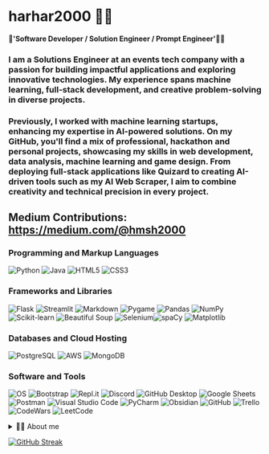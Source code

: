 # harhar2000 🚀💡

🔧**'Software Developer / Solution Engineer / Prompt Engineer'**👨‍💼

### I am a Solutions Engineer at an events tech company with a passion for building impactful applications and exploring innovative technologies. My experience spans machine learning, full-stack development, and creative problem-solving in diverse projects. 

### Previously, I worked with machine learning startups, enhancing my expertise in AI-powered solutions. On my GitHub, you'll find a mix of professional, hackathon and personal projects, showcasing my skills in web development, data analysis, machine learning and game design. From deploying full-stack applications like Quizard to creating AI-driven tools such as my AI Web Scraper, I aim to combine creativity and technical precision in every project.

Medium Contributions: https://medium.com/@hmsh2000
---

### Programming and Markup Languages
![Python](https://img.shields.io/badge/Python-3776AB?style=for-the-badge&logo=python&logoColor=white) ![Java](https://img.shields.io/badge/Java-007396?style=for-the-badge&logo=java&logoColor=white) ![HTML5](https://img.shields.io/badge/HTML5-E34F26?style=for-the-badge&logo=html5&logoColor=white) ![CSS3](https://img.shields.io/badge/CSS3-1572B6?style=for-the-badge&logo=css3&logoColor=white) 

### Frameworks and Libraries
![Flask](https://img.shields.io/badge/Flask-000000?style=for-the-badge&logo=flask&logoColor=white) ![Streamlit](https://img.shields.io/badge/Streamlit-FF4B4B?style=for-the-badge&logo=streamlit&logoColor=white) ![Markdown](https://img.shields.io/badge/Markdown-000000?style=for-the-badge&logo=markdown&logoColor=white) ![Pygame](https://img.shields.io/badge/Pygame-3776AB?style=for-the-badge&logo=pygame&logoColor=white) ![Pandas](https://img.shields.io/badge/Pandas-150458?style=for-the-badge&logo=pandas&logoColor=white) ![NumPy](https://img.shields.io/badge/NumPy-013243?style=for-the-badge&logo=numpy&logoColor=white) ![Scikit-learn](https://img.shields.io/badge/Scikit_learn-F7931E?style=for-the-badge&logo=scikit-learn&logoColor=white) ![Beautiful Soup](https://img.shields.io/badge/Beautiful_Soup-000000?style=for-the-badge&logo=beautifulsoup&logoColor=white) ![Selenium](https://img.shields.io/badge/Selenium-43B02A?style=for-the-badge&logo=selenium&logoColor=white)![spaCy](https://img.shields.io/badge/spaCy-000000?style=for-the-badge&logo=spacy&logoColor=white) ![Matplotlib](https://img.shields.io/badge/Matplotlib-3776AB?style=for-the-badge&logo=python&logoColor=white)

### Databases and Cloud Hosting
![PostgreSQL](https://img.shields.io/badge/PostgreSQL-316192?style=for-the-badge&logo=postgresql&logoColor=white) ![AWS](https://img.shields.io/badge/AWS-FF9900?style=for-the-badge&logo=amazonaws&logoColor=white) ![MongoDB](https://img.shields.io/badge/MongoDB-47A248?style=for-the-badge&logo=mongodb&logoColor=white) 

### Software and Tools
![OS](https://img.shields.io/badge/OS-000000?style=for-the-badge&logo=operatingsystem&logoColor=white) ![Bootstrap](https://img.shields.io/badge/Bootstrap-563D7C?style=for-the-badge&logo=bootstrap&logoColor=white) ![Repl.it](https://img.shields.io/badge/Repl.it-000000?style=for-the-badge&logo=replit&logoColor=white) ![Discord](https://img.shields.io/badge/Discord-5865F2?style=for-the-badge&logo=discord&logoColor=white) ![GitHub Desktop](https://img.shields.io/badge/GitHub_Desktop-181717?style=for-the-badge&logo=github&logoColor=white) ![Google Sheets](https://img.shields.io/badge/Google_Sheets-34A853?style=for-the-badge&logo=google&logoColor=white) ![Postman](https://img.shields.io/badge/Postman-FF6C37?style=for-the-badge&logo=postman&logoColor=white) ![Visual Studio Code](https://img.shields.io/badge/Visual_Studio_Code-007ACC?style=for-the-badge&logo=visualstudiocode&logoColor=white) ![PyCharm](https://img.shields.io/badge/PyCharm-000000?style=for-the-badge&logo=pycharm&logoColor=white) ![Obsidian](https://img.shields.io/badge/Obsidian-333?style=for-the-badge&logo=obsidian&logoColor=white) ![GitHub](https://img.shields.io/badge/GitHub-181717?style=for-the-badge&logo=github&logoColor=white) ![Trello](https://img.shields.io/badge/Trello-0052CC?style=for-the-badge&logo=trello&logoColor=white) ![CodeWars](https://img.shields.io/badge/CodeWars-B1361E?style=for-the-badge&logo=codewars&logoColor=white) ![LeetCode](https://img.shields.io/badge/LeetCode-FFA116?style=for-the-badge&logo=leetcode&logoColor=white)




<details>
   <summary>👨‍💻 About me</summary>

Transitioning from a diverse background in Corporate Events, TV Production and Charity Management, I discovered my passion for programming through self-teaching Python. I was accepted into [Makers](https://makers.tech/), where I completed a rigorous 16-week training covering everything from Python, Engineering Foundations, Databases, Web Applications, Cloud Deployment and Cloud Engineering.

I've since had the opportunity to enhance my skills through various internships:
- **[Marllm.io](https://www.marllm.io/):** Interned as a Web Developer, where I built and deployed web applications.
- **MyWings:** Worked as a Prompt Engineer, developing and training Machine Learning models for the backend of a platform aimed at improving workspace adjustments.

I'm interested in AI, Automation and prompting. 

</details>


[![GitHub Streak](https://streak-stats.demolab.com/?user=harhar2000&theme=dark)](https://git.io/streak-stats)
